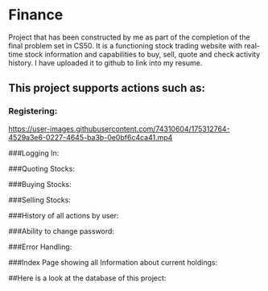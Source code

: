 # Finance
Project that has been constructed by me as part of the completion of the final problem set in CS50. It is a functioning stock trading website with real-time stock information and capabilities to buy, sell, quote and check activity history. I have uploaded it to github to link into my resume.


## This project supports actions such as:

### Registering:

https://user-images.githubusercontent.com/74310604/175312764-4529a3e6-0227-4645-ba3b-0e0bf6c4ca41.mp4


###Logging In:

###Quoting Stocks:

###Buying Stocks:

###Selling Stocks:

###History of all actions by user:

###Ability to change password:

###Error Handling:

###Index Page showing all Information about current holdings:

##Here is a look at the database of this project:
